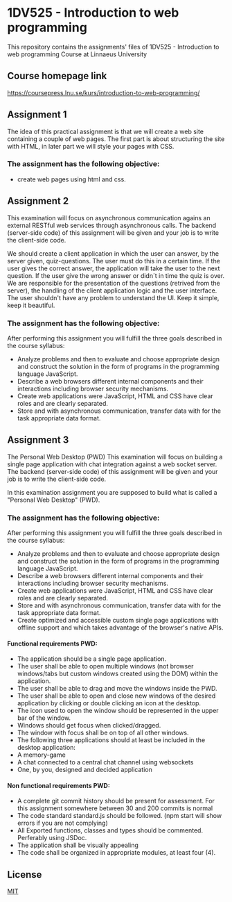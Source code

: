 #  1DV525 - Introduction to web programming
This repository contains the assignments' files of 1DV525 - Introduction to web programming Course at Linnaeus University


## Course homepage link
https://coursepress.lnu.se/kurs/introduction-to-web-programming/

## Assignment 1
The idea of this practical assignment is that we will create a web site containing a couple of web pages. The first part is about structuring the site with HTML, in later part we will style your pages with CSS.

### The assignment has the following objective:
- create web pages using html and css.

## Assignment 2
This examination will focus on asynchronous communication agains an external RESTful web services through asynchronous calls. The backend (server-side code) of this assignment will be given and your job is to write the client-side code.

We should create a client application in which the user can answer, by the server given, quiz-questions. The user must do this in a certain time. If the user gives the correct answer, the application will take the user to the next question. If the user give the wrong answer or didn´t in time the quiz is over.
We are responsible for the presentation of the questions (retrived from the server), the handling of the client application logic and the user interface. The user shouldn't have any problem to understand the UI. Keep it simple, keep it beautiful.

### The assignment has the following objective:
After performing this assignment you will fulfill the three goals described in the course syllabus:
- Analyze problems and then to evaluate and choose appropriate design and construct the solution in the form of programs in the programming language JavaScript.
- Describe a web browsers different internal components and their interactions including browser security mechanisms.
- Create web applications were JavaScript, HTML and CSS have clear roles and are clearly separated.
- Store and with asynchronous communication, transfer data with for the task appropriate data format.

## Assignment 3
The Personal Web Desktop (PWD)
This examination will focus on building a single page application with chat integration against a web socket server. The backend (server-side code) of this assignment will be given and your job is to write the client-side code.

In this examination assignment you are supposed to build what is called a "Personal Web Desktop" (PWD).

### The assignment has the following objective:
After performing this assignment you will fulfill the three goals described in the course syllabus:
- Analyze problems and then to evaluate and choose appropriate design and construct the solution in the form of programs in the programming language JavaScript.
- Describe a web browsers different internal components and their interactions including browser security mechanisms.
- Create web applications were JavaScript, HTML and CSS have clear roles and are clearly separated.
- Store and with asynchronous communication, transfer data with for the task appropriate data format.
- Create optimized and accessible custom single page applications with offline support and which takes advantage of the browser's native APIs.

#### Functional requirements PWD:
- The application should be a single page application.
- The user shall be able to open multiple windows (not browser windows/tabs but custom windows created using the DOM) within the application.
- The user shall be able to drag and move the windows inside the PWD.
- The user shall be able to open and close new windows of the desired application by clicking or double clicking an icon at the desktop.
- The icon used to open the window should be represented in the upper bar of the window.
- Windows should get focus when clicked/dragged.
- The window with focus shall be on top of all other windows.
- The following three applications should at least be included in the desktop application:
- A memory-game
- A chat connected to a central chat channel using websockets
- One, by you, designed and decided application
#### Non functional requirements PWD:
- A complete git commit history should be present for assessment. For this assignment somewhere between 30 and 200 commits is normal
- The code standard standard.js should be followed. (npm start will show errors if you are not complying)
- All Exported functions, classes and types should be commented. Perferably using JSDoc.
- The application shall be visually appealing
- The code shall be organized in appropriate modules, at least four (4).

## License
[MIT](https://choosealicense.com/licenses/mit/)
